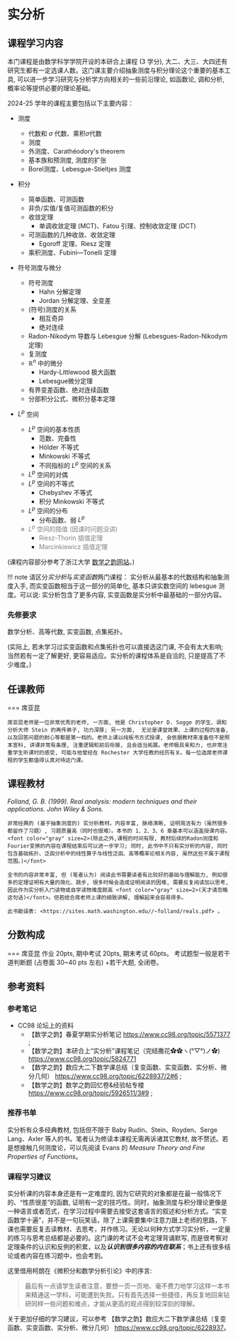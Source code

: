 # 实分析

## 课程学习内容

本门课程是由数学科学学院开设的本研合上课程 (3 学分), 大二、大三、大四还有研究生都有一定选课人数。这门课主要介绍抽象测度与积分理论这个重要的基本工具, 可以进一步学习研究与分析学方向相关的一些前沿理论, 如函数论, 调和分析, 概率论等提供必要的理论基础。

2024-25 学年的课程主要包括以下主要内容：
* 测度
    - 代数和 $\sigma$ 代数、乘积$\sigma$代数
    - 测度
    - 外测度、Carathéodory's theorem
    - 基本族和预测度, 测度的扩张
    - Borel测度、Lebesgue-Stieltjes 测度

* 积分
    - 简单函数、可测函数
    - 非负/实值/复值可测函数的积分
    - 收敛定理
        - 单调收敛定理 (MCT)、Fatou 引理、控制收敛定理 (DCT)
    - 可测函数的几种收敛、收敛定理
        - Egoroff 定理、Riesz 定理
    - 乘积测度、Fubini—Tonelli 定理

* 符号测度与微分
    - 符号测度
        - Hahn 分解定理
        - Jordan 分解定理、全变差
    - (符号)测度的关系
        - 相互奇异
        - 绝对连续
    -  Radon-Nikodym 导数与 Lebesgue 分解 (Lebesgues-Radon-Nikodym 定理)
    - 复测度
    - $\mathbb{R}^n$ 中的微分
        - Hardy-Littlewood 极大函数
        - Lebesgue微分定理
    - 有界变差函数、绝对连续函数
    - 分部积分公式、微积分基本定理

* $L^p$ 空间
    - $L^p$ 空间的基本性质
        - 范数、完备性
        - Hölder 不等式
        - Minkowski 不等式
        - 不同指标的 $L^p$ 空间的关系
    - $L^p$ 空间的对偶
    - $L^p$ 空间的不等式
        - Chebyshev 不等式
        - 积分 Minkowski 不等式
    - $L^p$ 空间的分布
        - 分布函数、弱 $L^p$
    - <font color="gray"> $L^p$ 空间的插值 (因课时问题没讲)</font>
        - <font color="gray">  Riesz-Thorin 插值定理</font>
        - <font color="gray">  Marcinkiewicz 插值定理 </font>

(课程内容部分参考了浙江大学 [数学之韵网站](https://zju_math.pages.zjusct.io/mathweb/analysis/RealAnal/)。)

!!! note
    请区分*实分析*与*实变函数*两门课程： 实分析从最基本的代数结构和抽象测度入手, 而实变函数相当于这一部分的简单化, 基本只讲实数空间的 lebesgue 测度。可以说: 实分析包含了更多内容, 实变函数是实分析中最基础的一部分内容。


### 先修要求

数学分析、高等代数, 实变函数, 点集拓扑。

(实际上, 若未学习过实变函数和点集拓扑也可以直接选这门课, 不会有太大影响; 当然若有一定了解更好, 更容易适应。实分析的课程体系是自洽的, 只是提高了不少难度。)


## 任课教师

=== 席亚昆
    
    席亚昆老师是一位非常优秀的老师, 一方面, 他是 Christopher D. Sogge 的学生、调和分析大师 Stein 的再传弟子, 功力深厚; 另一方面,  无论是课堂效果、上课的过程的准备, 以及回答问题的耐心等都是第一档的。老师上课以纯板书方式授课, 会依据教材来准备但不是照本宣科, 讲课非常有条理, 注重逻辑和前后衔接, 且会适当拓展。老师极具亲和力, 也非常注重学生听课时的感受, 可能与他曾经在 Rochester 大学任教的经历有关。每一位选席老师课程的学生都值得认真对待这门课。


<!-- 王梦老师任此课, 在此预留余地 -->


## 课程教材

*Folland, G. B. (1999). Real analysis: modern techniques and their applications. John Wiley & Sons.*

    非常经典的 (基于抽象测度的) 实分析教材。内容丰富, 脉络清晰, 证明简洁有力（虽然很多都留作了习题）, 习题质量高（同时也很难）。本书的 1、2、3、6 章基本可以涵盖授课内容。<font color="gray" size=2>(除此之外,课程的时间有限, 教材后续的Radon测度和Fourier变换的内容在课程结束后可以进一步学习; 同时, 此书中不只有实分析的内容, 同时包含基础拓扑、泛函分析中的线性算子与线性泛函、高等概率论相关内容, 虽然这些不属于课程范围。)</font>

    全书的内容非常丰富, 但 (笔者认为) 阅读此书需要读者有比较好的基础与理解能力, 例如很多的定理证明有大量的简化、跳步, 很多时候会造成证明阅读的困难, 需要反复阅读加以思考, 因此作为实分析入门读物或自学读物难度颇高 <font color="gray" size=2>(天才请忽略这句话)</font>。但若结合席老师上课的细致讲解, 理解起来会容易得多。

    此书勘误表: <https://sites.math.washington.edu//~folland/reals.pdf> 。


## 分数构成

=== 席亚昆
    作业 20pts, 期中考试 20pts, 期末考试 60pts。
    考试题型一般是若干道判断题 (占卷面 30\~40 pts 左右) +若干大题, 全闭卷。


## 参考资料

### 参考笔记

+ CC98 论坛上的资料
    + 【数学之韵】春夏学期实分析笔记 <https://www.cc98.org/topic/5571377> ;
    + 【数学之韵】本研合上“实分析”课程笔记（完结撒花✿✿ヽ(°▽°)ノ✿) <https://www.cc98.org/topic/5824771>
    + 【数学之韵】数应大二下数学课总结（复变函数、实变函数、实分析、微分几何） <https://www.cc98.org/topic/6228937/2#6> ;
    + 【数学之韵】数学之韵回忆卷&经验帖专楼 <https://www.cc98.org/topic/5926511/3#9> ;
<!-- 其它资料待补充 -->

### 推荐书单

实分析有众多经典教材, 包括但不限于 Baby Rudin、Stein、Royden、Serge Lang、Axler 等人的书。笔者认为修读本课程无需再诉诸其它教材, 故不赘述。若是想接触几何测度论，可以先阅读 Evans 的 *Measure Theory and Fine Properties of Functions*。

### 课程学习建议

实分析课的内容本身还是有一定难度的, 因为它研究的对象都是在最一般情况下的、“性质很差”的函数, 证明有一定的技巧性。同时，抽象测度与积分理论更像是一种语言或者范式，在学习过程中需要去接受这套语言的叙述和分析方式。“实变函数学十遍”，并不是一句玩笑话，除了上课需要集中注意力跟上老师的思路，下课也需要反复去读教材、去思考，并作练习。无论以何种方式学习实分析，一定量的练习与思考总结都是必要的。这门课的考试不会考定理背诵默写, 而是很考察对定理条件的认识和反例的积累，以及***认识到很多内容的内在联系***；书上还有很多结论或者内容在练习题中，也会考到。


这里借用柯朗在《微积分和数学分析引论》中的序言: 
> 最后有一点请学生读者注意，要想一页一页地、毫不费力地学习这样一本书来精通这一学科，可能遭到失败。只有首先选择一些捷径，再反复地回来钻研同样一些问题和难点，才能从更高的观点得到较深刻的理解。

关于更加仔细的学习建议，可以参考 【数学之韵】数应大二下数学课总结（复变函数、实变函数、实分析、微分几何） <https://www.cc98.org/topic/6228937>。
